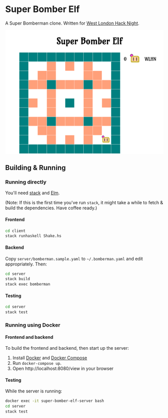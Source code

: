 # Super Bomber Elf

A Super Bomberman clone. Written for [West London Hack Night](http://www.meetup.com/West-London-Hack-Night/).

![Super Bomber Elf](screenshot.png)

## Building & Running

### Running directly

You'll need [stack](https://github.com/commercialhaskell/stack) and [Elm](http://elm-lang.org/).

(Note: If this is the first time you've run `stack`, it might take a
while to fetch & build the dependencies. Have coffee ready.)

#### Frontend

``` sh
cd client
stack runhaskell Shake.hs
```

#### Backend

Copy `server/bomberman.sample.yaml` to `~/.bomberman.yaml` and edit appropriately. Then:

``` sh
cd server
stack build
stack exec bomberman
```

#### Testing

``` sh
cd server
stack test
```

### Running using Docker

#### Frontend and backend

To build the frontend and backend, then start up the server:

1. Install [Docker](https://docs.docker.com/get-docker/) and [Docker Compose](https://docs.docker.com/compose/install/)
2. Run `docker-compose up`.
3. Open http://localhost:8080/view in your browser

#### Testing
While the server is running:
```sh
docker exec -it super-bomber-elf-server bash
cd server
stack test
```